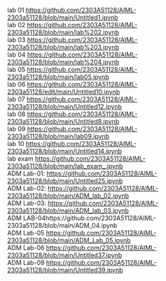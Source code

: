 lab 01 https://github.com/2303A51128/AIML-2303a51128/blob/main/Untitled1.ipynb       
lab 02 https://github.com/2303A51128/AIML-2303a51128/blob/main/lab%202.ipynb       
lab 03 https://github.com/2303A51128/AIML-2303a51128/blob/main/lab%203.ipynb                 
lab 04 https://github.com/2303A51128/AIML-2303a51128/blob/main/lab%204.ipynb    
lab 05 https://github.com/2303A51128/AIML-2303a51128/blob/main/lab05.ipynb     
lab 06 https://github.com/2303A51128/AIML-2303a51128/edit/main/Untitled10.ipynb             
lab 07 https://github.com/2303A51128/AIML-2303a51128/blob/main/Untitled12.ipynb               
lab 08 https://github.com/2303A51128/AIML-2303a51128/blob/main/Untitled8.ipynb             
lab 09 https://github.com/2303A51128/AIML-2303a51128/blob/main/lab09.ipynb            
lab 10 https://github.com/2303A51128/AIML-2303a51128/blob/main/Untitled14.ipynb      
 lab exam https://github.com/2303A51128/AIML-2303a51128/blob/main/lab_exam_.ipynb   
 ADM Lab-01: https://github.com/2303A51128/AIML-2303a51128/blob/main/Untitled25.ipynb     
 ADM Lab-02: https://github.com/2303A51128/AIML-2303a51128/blob/main/ADM_lab_02.ipynb        
 ADM Lab-03: https://github.com/2303A51128/AIML-2303a51128/blob/main/ADM_lab_03.ipynb  
 ADM LAB-04https://github.com/2303A51128/AIML-2303a51128/blob/main/ADM_04.ipynb      
 ADM Lab-05 https://github.com/2303A51128/AIML-2303a51128/blob/main/ADM_Lab_05.ipynb         
 ADM Lab-06 https://github.com/2303A51128/AIML-2303a51128/blob/main/Untitled37.ipynb    
 ADM Lab-09 https://github.com/2303A51128/AIML-2303a51128/blob/main/Untitled39.ipynb            
 
